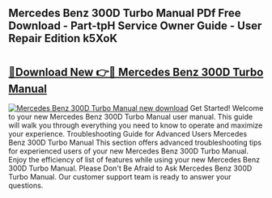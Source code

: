 ## Mercedes Benz 300D Turbo Manual PDf Free Download - Part-tpH Service Owner Guide - User Repair Edition k5XoK

# <h2><a href="http://bc83198.oget.top/?id=Mercedes+Benz+300D+Turbo+Manual">🔗Download New 👉🔴 Mercedes Benz 300D Turbo Manual</a></h2>

[![Mercedes Benz 300D Turbo Manual new download](https://i.imgur.com/5g1atiW.png)](http://bc83198.oget.top/?id=Mercedes+Benz+300D+Turbo+Manual)
Get Started! Welcome to your new Mercedes Benz 300D Turbo Manual user manual. This guide will walk you through everything you need to know to operate and maximize your experience. Troubleshooting Guide for Advanced Users Mercedes Benz 300D Turbo Manual This section offers advanced troubleshooting tips for experienced users of your new Mercedes Benz 300D Turbo Manual. Enjoy the efficiency of list of features while using your new Mercedes Benz 300D Turbo Manual. Please Don't Be Afraid to Ask Mercedes Benz 300D Turbo Manual. Our customer support team is ready to answer your questions.
